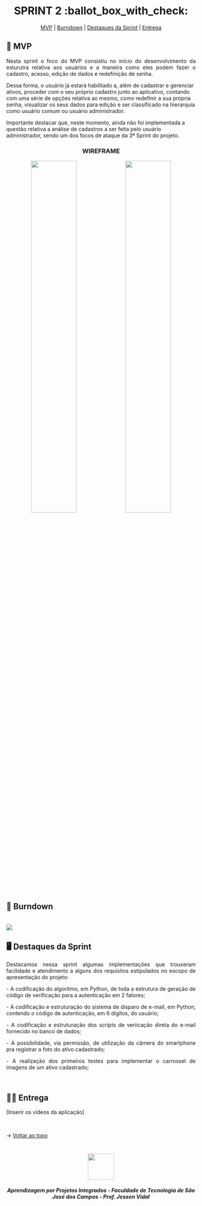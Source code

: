 <br id="topo">
 
<h1 align="center"> SPRINT 2 :ballot_box_with_check: </h1>

<p align="center">
    <a href="#mvp">MVP</a> | 
    <a href="#burndown">Burndown</a> | 
    <a href="#destaques">Destaques da Sprint</a> | 
    <a href="#entrega">Entrega</a> 
</p>

<span id="mvp">
 
## :rocket: MVP 
<p align="justify">Nesta sprint o foco do MVP consistiu no início do desenvolvimento da esturutra relativa aos usuários e a maneira como eles podem fazer o cadastro, acesso, edição de dados e redefinição de senha.</p>

<p>Dessa forma, o usuário já estará habilitado a, além de cadastrar e gerenciar ativos, proceder com o seu próprio cadastro junto ao aplicativo, contando com uma série de opções relativa ao mesmo, como redefinir a sua própria senha, visualizar os seus dados para edição e ser classificado na hierarquia como usuário comum ou usuário administrador.</p>

<p>Importante destacar que, neste momento, ainda não foi implementada a questão relativa a análise de cadastros a ser feita pelo usuário administrador, sendo um dos focos de ataque da 3ª Sprint do projeto.</p>
  
<h3 align="center" id="wireframe"> WIREFRAME </h3>
<p align="center">
<img src="https://github.com/peonia-api/API_5_Semestre/blob/main/images/Wireframes%20-%20Login%20-%20Rec%20de%20Senha%20-%20Cad%20de%20Usuário.png" width="49%"/>
<img src="https://github.com/peonia-api/API_5_Semestre/blob/main/images/Wireframes%20-%20Equipamentos%20-%20Perfil%20-%20Detalhes.png" width="49%"/>
</p>
</br>
  
<span id="burndown">
 
## :pushpin: Burndown
<!--<p align="center"> <img src = "../images/Burndown%202ª%20Sprint.png"></p>-->
<br>

 <img src="https://github.com/peonia-api/API_5_Semestre/blob/main/images/Burndown%202ª%20Sprint.png"/>

 <span id="destaques">

## 🖥️ Destaques da Sprint
<p align="justify">Destacamos nessa sprint algumas implementações que trouxeram facilidade e atendimento a alguns dos requisitos estipulados no escopo de apresentação do projeto:</p>

<p align="justify"> - A codificação do algoritmo, em Python, de toda a estrutura de geração de código de verificação para a autenticação em 2 fatores;</p>

<p align="justify"> - A codificação e estruturação do sistema de disparo de e-mail, em Python, contendo o código de autenticação, em 6 dígitos, do usuário;</p>

<p align="justify"> - A codificação e estruturação dos scripts de veriicação direta do e-mail fornecido no banco de dados;</p>

<p align="justify"> - A possibilidade, via permissão, de utilização da câmera do smartphone pra registrar a foto do ativo cadastrado;</p>

<p align="justify"> - A realização dos primeiros testes para implementar o carrossel de imagens de um ativo cadastrado;</p>
<br>
  
 <span id="entrega">
 
## 👩‍💻 Entrega
<p align="center">

[Inserir os vídeos da aplicação]

</p>
<br>

→ [Voltar ao topo](#topo)

<h1 align="center"> <img src = "https://user-images.githubusercontent.com/71477357/161321048-dc637b2e-0314-4e07-b2f9-8cda9f653356.png" height="70"  align="auto">
<h5 align="center"> Aprendizagem por Projetos Integrados - Faculdade de Tecnologia de São José dos Campos - Prof. Jessen Vidal </h5>
